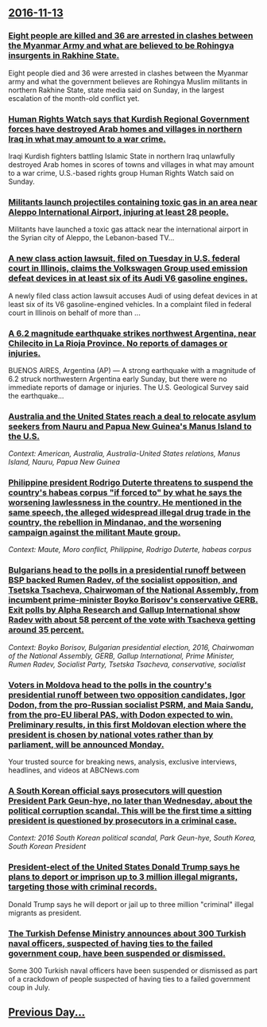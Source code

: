 ## [2016-11-13](/news/2016/11/13/index.md)

### [Eight people are killed and 36 are arrested in clashes between the Myanmar Army and what are believed to be Rohingya insurgents in Rakhine State. ](/news/2016/11/13/eight-people-are-killed-and-36-are-arrested-in-clashes-between-the-myanmar-army-and-what-are-believed-to-be-rohingya-insurgents-in-rakhine-s.md)
Eight people died and 36 were arrested in clashes between the Myanmar army and what the government believes are Rohingya Muslim militants in northern Rakhine State, state media said on Sunday, in the largest escalation of the month-old conflict yet.

### [Human Rights Watch says that Kurdish Regional Government forces have destroyed Arab homes and villages in northern Iraq in what may amount to a war crime. ](/news/2016/11/13/human-rights-watch-says-that-kurdish-regional-government-forces-have-destroyed-arab-homes-and-villages-in-northern-iraq-in-what-may-amount-t.md)
Iraqi Kurdish fighters battling Islamic State in northern Iraq unlawfully destroyed Arab homes in scores of towns and villages in what may amount to a war crime, U.S.-based rights group Human Rights Watch said on Sunday.

### [Militants launch projectiles containing toxic gas in an area near Aleppo International Airport, injuring at least 28 people. ](/news/2016/11/13/militants-launch-projectiles-containing-toxic-gas-in-an-area-near-aleppo-international-airport-injuring-at-least-28-people.md)
Militants have launched a toxic gas attack near the international airport in the Syrian city of Aleppo, the Lebanon-based TV...

### [A new class action lawsuit, filed on Tuesday in U.S. federal court in Illinois,  claims the Volkswagen Group  used emission defeat devices in at least six of its Audi V6 gasoline engines. ](/news/2016/11/13/a-new-class-action-lawsuit-filed-on-tuesday-in-u-s-federal-court-in-illinois-claims-the-volkswagen-group-used-emission-defeat-devices-i.md)
A newly filed class action lawsuit accuses Audi of using defeat devices in at least six of its V6 gasoline-engined vehicles. In a complaint filed in federal court in Illinois on behalf of more than ...

### [A 6.2 magnitude earthquake strikes northwest Argentina, near Chilecito in La Rioja Province. No reports of damages or injuries. ](/news/2016/11/13/a-6-2-magnitude-earthquake-strikes-northwest-argentina-near-chilecito-in-la-rioja-province-no-reports-of-damages-or-injuries.md)
BUENOS AIRES, Argentina (AP) — A strong earthquake with a magnitude of 6.2 struck northwestern Argentina early Sunday, but there were no immediate reports of damage or injuries. The U.S. Geological Survey said the earthquake…

### [Australia and the United States reach a deal to relocate asylum seekers from Nauru and Papua New Guinea's Manus Island to the U.S. ](/news/2016/11/13/australia-and-the-united-states-reach-a-deal-to-relocate-asylum-seekers-from-nauru-and-papua-new-guinea-s-manus-island-to-the-u-s.md)
_Context: American, Australia, Australia-United States relations, Manus Island, Nauru, Papua New Guinea_

### [Philippine president Rodrigo Duterte threatens to suspend the country's habeas corpus "if forced to" by what he says the worsening lawlessness in the country. He mentioned in the same speech, the alleged widespread illegal drug trade in the country, the rebellion in Mindanao, and the worsening campaign against the militant Maute group. ](/news/2016/11/13/philippine-president-rodrigo-duterte-threatens-to-suspend-the-country-s-habeas-corpus-if-forced-to-by-what-he-says-the-worsening-lawlessne.md)
_Context: Maute, Moro conflict, Philippine, Rodrigo Duterte, habeas corpus_

### [Bulgarians head to the polls in a presidential runoff between BSP backed Rumen Radev, of the socialist opposition, and Tsetska Tsacheva, Chairwoman of the National Assembly, from incumbent prime-minister Boyko Borisov's conservative GERB. Exit polls by Alpha Research and Gallup International show Radev with about 58 percent of the  vote with Tsacheva getting around 35 percent. ](/news/2016/11/13/bulgarians-head-to-the-polls-in-a-presidential-runoff-between-bsp-backed-rumen-radev-of-the-socialist-opposition-and-tsetska-tsacheva-cha.md)
_Context: Boyko Borisov, Bulgarian presidential election, 2016, Chairwoman of the National Assembly, GERB, Gallup International, Prime Minister, Rumen Radev, Socialist Party, Tsetska Tsacheva, conservative, socialist_

### [Voters in Moldova head to the polls in the country's presidential runoff between two opposition candidates, Igor Dodon, from the pro-Russian socialist PSRM, and Maia Sandu, from the pro-EU liberal PAS, with Dodon expected to win. Preliminary results, in this first Moldovan election where the president is chosen by national votes rather than by parliament, will be announced Monday. ](/news/2016/11/13/voters-in-moldova-head-to-the-polls-in-the-country-s-presidential-runoff-between-two-opposition-candidates-igor-dodon-from-the-pro-russian.md)
Your trusted source for breaking news, analysis, exclusive interviews, headlines, and videos at ABCNews.com

### [A South Korean official says prosecutors will question President Park Geun-hye, no later than Wednesday, about the political corruption scandal. This will be the first time a sitting president is questioned by prosecutors in a criminal case. ](/news/2016/11/13/a-south-korean-official-says-prosecutors-will-question-president-park-geun-hye-no-later-than-wednesday-about-the-political-corruption-scan.md)
_Context: 2016 South Korean political scandal, Park Geun-hye, South Korea, South Korean President_

### [President-elect of the United States Donald Trump says he plans to deport or imprison up to 3 million illegal migrants, targeting those with criminal records. ](/news/2016/11/13/president-elect-of-the-united-states-donald-trump-says-he-plans-to-deport-or-imprison-up-to-3-million-illegal-migrants-targeting-those-with.md)
Donald Trump says he will deport or jail up to three million &quot;criminal&quot; illegal migrants as president.

### [The Turkish Defense Ministry announces about 300 Turkish naval officers, suspected of having ties to the failed government coup, have been suspended or dismissed. ](/news/2016/11/13/the-turkish-defense-ministry-announces-about-300-turkish-naval-officers-suspected-of-having-ties-to-the-failed-government-coup-have-been-s.md)
Some 300 Turkish naval officers have been suspended or dismissed as part of a crackdown of people suspected of having ties to a failed government coup in July.

## [Previous Day...](/news/2016/11/12/index.md)

